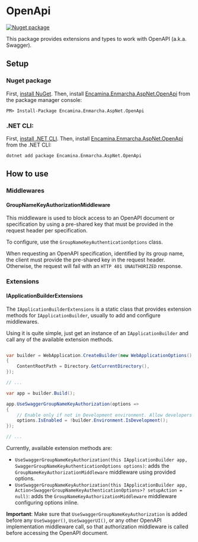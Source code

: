 ﻿# OpenApi

[![Nuget package](https://img.shields.io/nuget/v/Encamina.Enmarcha.AspNet.OpenApi)](https://www.nuget.org/packages/Encamina.Enmarcha.AspNet.OpenApi)

This package provides extensions and types to work with OpenAPI (a.k.a. Swagger).

## Setup

### Nuget package

First, [install NuGet](http://docs.nuget.org/docs/start-here/installing-nuget). Then, install [Encamina.Enmarcha.AspNet.OpenApi](https://www.nuget.org/packages/Encamina.Enmarcha.AspNet.OpenApi) from the package manager console:

    PM> Install-Package Encamina.Enmarcha.AspNet.OpenApi

### .NET CLI:

First, [install .NET CLI](https://learn.microsoft.com/en-us/dotnet/core/tools/). Then, install [Encamina.Enmarcha.AspNet.OpenApi](https://www.nuget.org/packages/Encamina.Enmarcha.AspNet.OpenApi) from the .NET CLI:

    dotnet add package Encamina.Enmarcha.AspNet.OpenApi

## How to use

### Middlewares

#### GroupNameKeyAuthorizationMiddleware

This middleware is used to block access to an OpenAPI document or specification by using a pre-shared key that must be provided in the request header per specification.

To configure, use the `GroupNameKeyAuthenticationOptions` class.

When requesting an OpenAPI specification, identified by its group name, the client must provide the pre-shared key in the request header. Otherwise, the request will fail with an `HTTP 401 UNAUTHORIZED` response. 

### Extensions

#### IApplicationBuilderExtensions

The `IApplicationBuilderExtensions` is a static class that provides extension methods for `IApplicationBuilder`, usually to add and configure middlewares.

Using it is quite simple, just get an instance of an `IApplicationBuilder` and call any of the available extension methods.

```csharp

var builder = WebApplication.CreateBuilder(new WebApplicationOptions()
{
    ContentRootPath = Directory.GetCurrentDirectory(),
});

// ...

var app = builder.Build();

app.UseSwaggerGroupNameKeyAuthorization(options =>
{
    // Enable only if not in Development environment. Allow developers to test without keys...
    options.IsEnabled = !builder.Environment.IsDevelopment(); 
});

// ...
```

Currently, available extension methods are:

- `UseSwaggerGroupNameKeyAuthorization(this IApplicationBuilder app, SwaggerGroupNameKeyAuthenticationOptions options)`: adds the `GroupNameKeyAuthorizationMiddleware` middleware using provided options.
- `UseSwaggerGroupNameKeyAuthorization(this IApplicationBuilder app, Action<SwaggerGroupNameKeyAuthenticationOptions>? setupAction = null)`: adds the `GroupNameKeyAuthorizationMiddleware` middleware configuring options inline.

**Important**: Make sure that `UseSwaggerGroupNameKeyAuthorization` is added before any `UseSwagger()`, `UseSwaggerUI()`, or any other OpenAPI implementation middleware call, so that authorization middleware is called before accessing the OpenAPI document.
